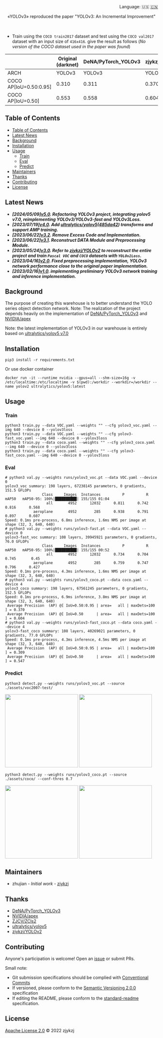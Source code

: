 <div align="right">
  Language:
    🇺🇸
  <a title="Chinese" href="./README.zh-CN.md">🇨🇳</a>
</div>

<div align="center"><a title="" href="https://github.com/zjykzj/YOLOv3"><img align="center" src="assets/logo/imgs/YOLOv3.png" alt=""></a></div>

<p align="center">
  «YOLOv3» reproduced the paper "YOLOv3: An Incremental Improvement"
<br>
<br>
  <a href="https://github.com/RichardLitt/standard-readme"><img src="https://img.shields.io/badge/standard--readme-OK-green.svg?style=flat-square" alt=""></a>
  <a href="https://conventionalcommits.org"><img src="https://img.shields.io/badge/Conventional%20Commits-1.0.0-yellow.svg" alt=""></a>
  <a href="http://commitizen.github.io/cz-cli/"><img src="https://img.shields.io/badge/commitizen-friendly-brightgreen.svg" alt=""></a>
</p>

* Train using the `COCO train2017` dataset and test using the `COCO val2017` dataset with an input size of `416x416`. give the result as follows (*No version of the COCO dataset used in the paper was found*)

<!-- <style type="text/css">
.tg  {border-collapse:collapse;border-spacing:0;}
.tg td{border-color:black;border-style:solid;border-width:1px;font-family:Arial, sans-serif;font-size:14px;
  overflow:hidden;padding:10px 5px;word-break:normal;}
.tg th{border-color:black;border-style:solid;border-width:1px;font-family:Arial, sans-serif;font-size:14px;
  font-weight:normal;overflow:hidden;padding:10px 5px;word-break:normal;}
.tg .tg-zkss{background-color:#FFF;border-color:inherit;color:#333;text-align:center;vertical-align:top}
.tg .tg-baqh{text-align:center;vertical-align:top}
.tg .tg-fr9f{background-color:#FFF;border-color:inherit;color:#333;font-weight:bold;text-align:center;vertical-align:top}
.tg .tg-y5w1{background-color:#FFF;border-color:inherit;color:#00E;font-weight:bold;text-align:center;vertical-align:top}
.tg .tg-9y4h{background-color:#FFF;border-color:inherit;color:#1F2328;text-align:center;vertical-align:middle}
</style> -->
<table class="tg">
<thead>
  <tr>
    <th class="tg-fr9f"></th>
    <th class="tg-fr9f"><span style="font-style:normal">Original (darknet)</span></th>
    <th class="tg-y5w1">DeNA/PyTorch_YOLOv3</th>
    <th class="tg-y5w1"><span style="font-weight:700;font-style:normal">zjykzj/YOLOv3(This)</span></th>
  </tr>
</thead>
<tbody>
  <tr>
    <td class="tg-fr9f">ARCH</td>
    <td class="tg-zkss">YOLOv3</td>
    <td class="tg-zkss">YOLOv3</td>
    <td class="tg-zkss">YOLOv3</td>
  </tr>
  <tr>
    <td class="tg-fr9f">COCO AP[IoU=0.50:0.95]</td>
    <td class="tg-zkss">0.310</td>
    <td class="tg-9y4h">0.311</td>
    <td class="tg-9y4h">0.370</td>
  </tr>
  <tr>
    <td class="tg-baqh">COCO AP[IoU=0.50]</td>
    <td class="tg-baqh">0.553</td>
    <td class="tg-baqh">0.558</td>
    <td class="tg-baqh">0.604</td>
  </tr>
</tbody>
</table>

## Table of Contents

- [Table of Contents](#table-of-contents)
- [Latest News](#latest-news)
- [Background](#background)
- [Installation](#installation)
- [Usage](#usage)
  - [Train](#train)
  - [Eval](#eval)
  - [Predict](#predict)
- [Maintainers](#maintainers)
- [Thanks](#thanks)
- [Contributing](#contributing)
- [License](#license)

## Latest News

* ***[2024/05/09][v5.0](https://github.com/zjykzj/YOLOv3/releases/tag/v5.0). Refactoring YOLOv3 project, integrating yolov5 v7.0, reimplementing YOLOv3/YOLOv3-fast and YOLOv3Loss.***
* ***[2023/07/19][v4.0](https://github.com/zjykzj/YOLOv3/releases/tag/v4.0). Add [ultralytics/yolov5](https://github.com/ultralytics/yolov5)([485da42](https://github.com/ultralytics/yolov5/commit/485da42273839d20ea6bdaf142fd02c1027aba61)) transforms and support AMP training.***
* ***[2023/06/22][v3.2](https://github.com/zjykzj/YOLOv3/releases/tag/v3.2). Remove Excess Code and Implementation.***
* ***[2023/06/22][v3.1](https://github.com/zjykzj/YOLOv3/releases/tag/v3.1). Reconstruct DATA Module and Preprocessing Module.***
* ***[2023/05/24][v3.0](https://github.com/zjykzj/YOLOv3/releases/tag/v3.0). Refer to [zjykzj/YOLOv2](https://github.com/zjykzj/YOLOv2) to reconstruct the entire project and train `Pascal VOC` and `COCO` datasets with `YOLOv2Loss`.***
* ***[2023/04/16][v2.0](https://github.com/zjykzj/YOLOv3/releases/tag/v2.0). Fixed preprocessing implementation, YOLOv3 network performance close to the original paper implementation.***
* ***[2023/02/16][v1.0](https://github.com/zjykzj/YOLOv3/releases/tag/v1.0). implementing preliminary YOLOv3 network training and inference implementation.***

## Background

The purpose of creating this warehouse is to better understand the YOLO series object detection network. Note: The realization of the project depends heavily on the implementation
of [DeNA/PyTorch_YOLOv3](https://github.com/DeNA/PyTorch_YOLOv3) and [NVIDIA/apex](https://github.com/NVIDIA/apex)

Note: the latest implementation of YOLOv3 in our warehouse is entirely based on [ultralytics/yolov5 v7.0](https://github.com/ultralytics/yolov5/releases/tag/v7.0)

## Installation

```shell
pip3 install -r requirements.txt
```

Or use docker container

```shell
docker run -it --runtime nvidia --gpus=all --shm-size=16g -v /etc/localtime:/etc/localtime -v $(pwd):/workdir --workdir=/workdir --name yolov2 ultralytics/yolov5:latest
```

## Usage

### Train

```shell
python3 train.py --data VOC.yaml --weights "" --cfg yolov3_voc.yaml --img 640 --device 0 --yolov3loss
python3 train.py --data VOC.yaml --weights "" --cfg yolov3-fast_voc.yaml --img 640 --device 0 --yolov3loss
python3 train.py --data coco.yaml --weights "" --cfg yolov3_coco.yaml --img 640 --device 0 --yolov3loss
python3 train.py --data coco.yaml --weights "" --cfg yolov3-fast_coco.yaml --img 640 --device 0 --yolov3loss
```

### Eval

```shell
# python3 val.py --weights runs/yolov3_voc.pt --data VOC.yaml --device 0
yolov3_voc summary: 198 layers, 67238145 parameters, 0 gradients, 151.5 GFLOPs
                 Class     Images  Instances          P          R      mAP50   mAP50-95: 100%|██████████| 155/155 01:04
                   all       4952      12032      0.811      0.742      0.816      0.568
             aeroplane       4952        285      0.938      0.791      0.897      0.607
Speed: 0.1ms pre-process, 6.8ms inference, 1.6ms NMS per image at shape (32, 3, 640, 640)
# python3 val.py --weights runs/yolov3-fast.pt --data VOC.yaml --device 0
yolov3-fast_voc summary: 108 layers, 39945921 parameters, 0 gradients, 76.0 GFLOPs
                 Class     Images  Instances          P          R      mAP50   mAP50-95: 100%|██████████| 155/155 00:52
                   all       4952      12032      0.734      0.704      0.745       0.45
             aeroplane       4952        285      0.759      0.747      0.796      0.427
Speed: 0.1ms pre-process, 4.3ms inference, 1.6ms NMS per image at shape (32, 3, 640, 640)
# python3 val.py --weights runs/yolov3_coco.pt --data coco.yaml --device 4
yolov3_coco summary: 198 layers, 67561245 parameters, 0 gradients, 152.5 GFLOPs
Speed: 0.1ms pre-process, 6.9ms inference, 3.8ms NMS per image at shape (32, 3, 640, 640)
 Average Precision  (AP) @[ IoU=0.50:0.95 | area=   all | maxDets=100 ] = 0.370
 Average Precision  (AP) @[ IoU=0.50      | area=   all | maxDets=100 ] = 0.604
# python3 val.py --weights runs/yolov3-fast_coco.pt --data coco.yaml --device 4
yolov3-fast_coco summary: 108 layers, 40269021 parameters, 0 gradients, 77.0 GFLOPs
Speed: 0.1ms pre-process, 4.3ms inference, 4.5ms NMS per image at shape (32, 3, 640, 640)
 Average Precision  (AP) @[ IoU=0.50:0.95 | area=   all | maxDets=100 ] = 0.309
 Average Precision  (AP) @[ IoU=0.50      | area=   all | maxDets=100 ] = 0.547
```

### Predict

```shell
python3 detect.py --weights runs/yolov3_voc.pt --source ./assets/voc2007-test/
```

<p align="left"><img src="assets/results/voc/000237.jpg" height="240"\>  <img src="assets/results/voc/000386.jpg" height="240"\></p>

```shell
python3 detect.py --weights runs/yolov3_coco.pt --source ./assets/coco/ --conf-thres 0.7
```

<p align="left"><img src="assets/results/coco/bus.jpg" height="240"\>  <img src="assets/results/coco/zidane.jpg" height="240"\></p>

## Maintainers

* zhujian - *Initial work* - [zjykzj](https://github.com/zjykzj)

## Thanks

* [DeNA/PyTorch_YOLOv3](https://github.com/DeNA/PyTorch_YOLOv3)
* [NVIDIA/apex](https://github.com/NVIDIA/apex)
* [ZJCV/ZCls2](https://github.com/ZJCV/ZCls2)
* [ultralytics/yolov5](https://github.com/ultralytics/yolov5)
* [zjykzj/YOLOv2](https://github.com/zjykzj/YOLOv2)

## Contributing

Anyone's participation is welcome! Open an [issue](https://github.com/zjykzj/YOLOv3/issues) or submit PRs.

Small note:

* Git submission specifications should be complied
  with [Conventional Commits](https://www.conventionalcommits.org/en/v1.0.0-beta.4/)
* If versioned, please conform to the [Semantic Versioning 2.0.0](https://semver.org) specification
* If editing the README, please conform to the [standard-readme](https://github.com/RichardLitt/standard-readme)
  specification.

## License

[Apache License 2.0](LICENSE) © 2022 zjykzj